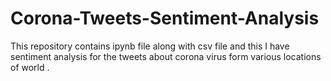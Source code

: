 # Corona-Tweets-Sentiment-Analysis
This repository contains ipynb file along with csv file and this I have sentiment analysis for  the tweets about corona virus form various locations of world .
